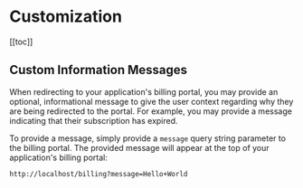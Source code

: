 # Customization

[[toc]]

## Custom Information Messages

When redirecting to your application's billing portal, you may provide an optional, informational message to give the user context regarding why they are being redirected to the portal. For example, you may provide a message indicating that their subscription has expired.

To provide a message, simply provide a `message` query string parameter to the billing portal. The provided message will appear at the top of your application's billing portal:

```
http://localhost/billing?message=Hello+World
```

